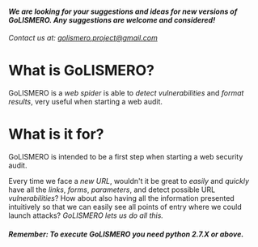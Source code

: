 #### *We are looking for your suggestions and ideas for new versions of GoLISMERO. Any suggestions are welcome and considered!*

*Contact us at: golismero.project@gmail.com*

What is GoLISMERO?
==================

GoLISMERO is a *web spider* is able to *detect vulnerabilities* and *format results*, very useful when starting a web audit.

What is it for?
===============

GoLISMERO is intended to be a first step when starting a web security audit.

Every time we face a *new URL*, wouldn't it be great to *easily* and *quickly* have all the *links*, *forms*, *parameters*, and detect possible URL *vulnerabilities*? How about also having all the information presented intuitively so that we can easily see all points of entry where we could launch attacks? *GoLISMERO lets us do all this.*

#### *Remember: To execute GoLISMERO you need python 2.7.X or above.*

